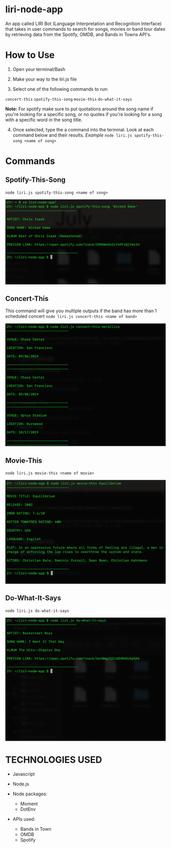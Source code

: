 # liri-node-app
An app called LIRI Bot (Language Interpretation and Recognition Interface) that takes in user commands to search for songs, movies or band tour dates by retrieving data from the Spotify, OMDB, and Bands in Towns API's. 


# How to Use

1. Open your terminal/Bash

2. Make your way to the liri.js file

3. Select one of the following commands to run:

`concert-this`
`spotify-this-song`
`movie-this`
`do-what-it-says`

__Note:__ For spotify make sure to put quotations around the song name if you're looking for a specific song, 
or no quotes if you're looking for a song with a specific word in the song title.


4. Once selected, type the a command into the terminal. Look at each command below and their results.
*Example*  `node liri.js spotify-this-song <name of song>`


# Commands

## Spotify-This-Song

`node liri.js spotify-this-song <name of song>`

![Spotify Results](/screenshots/spotify.png)


## Concert-This
This command will give you multiple outputs if the band has more than 1 scheduled concert
`node liri.js concert-this <name of band>`

![Concert Results](/screenshots/band.png)

## Movie-This
`node liri.js movie-this <name of movie>`

![Movie Results](/screenshots/movie.png)

## Do-What-It-Says
`node liri.js do-what-it-says`

![Random Result](/screenshots/random.png)


# TECHNOLOGIES USED
- Javascript
- Node.js

- Node packages:
    - Moment
    - DotEnv
    
- APIs used:
    - Bands in Town
    - OMDB
    - Spotify
